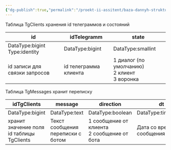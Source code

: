```yaml
---
{"dg-publish":true,"permalink":"/proekt-ii-assitent/baza-dannyh-struktura/variant1-bazy-dannyh/","tags":["бд","бот","бот-продавец","ии","ии-ассистенты","иипроект","bd","чат-боты"]}
---
```


Таблица TgClients хранения id телеграммов и состояний

| id                               | idTelegramm           | state                                            |
| -------------------------------- | --------------------- | ------------------------------------------------ |
| DataType:bigint<br>Type:identity | DataType:bigint       | DataType:smallint                                |
| id записи для связки запросов    | id телеграмма клиента | 1 диалог (по умолчанию)<br>2 клиент<br>3 воронка |
Таблица TgMessages хранит переписку

| idTgClients                               | message                           | direction                                     | dt                         |
| ----------------------------------------- | --------------------------------- | --------------------------------------------- | -------------------------- |
| DataType:bigint                           | DataType:text                     | DataType:boolean                              | DataType:timestamp         |
| хранит значение поля id таблицы TgClients | Текст сообщения переписки с ботом | 1 сообщение от клиента<br>2 сообщение от бота | Дата со временем сообщения |
